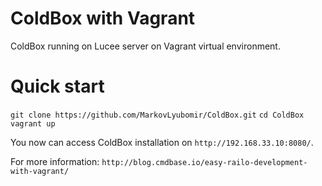 # ColdBox with Vagrant

ColdBox running on Lucee server on Vagrant virtual environment.

# Quick start

`git clone https://github.com/MarkovLyubomir/ColdBox.git`
`cd ColdBox`
`vagrant up`

You now can access ColdBox installation on `http://192.168.33.10:8080/`.

For more information: `http://blog.cmdbase.io/easy-railo-development-with-vagrant/`
